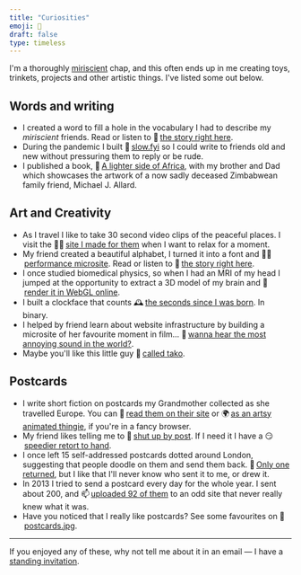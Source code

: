 ```yaml
---
title: "Curiosities"
emoji: 🧠
draft: false
type: timeless
---
```


I'm a thoroughly [miriscient](https://www.miriscient.org) chap, and this often ends up in me creating toys, trinkets, projects and other artistic things. I've listed some out below.

<style>li a { margin-left: 0.2em; }</style>

## Words and writing

* I created a word to fill a hole in the vocabulary I had to describe my _miriscient_ friends. Read or listen to 📖[the story right here](/posts/miriscience).
* During the pandemic I built 🐌[slow.fyi](https://slow.fyi) so I could write to friends old and new without pressuring them to reply or be rude.
* I published a book, 📔[A lighter side of Africa](https://www.amazon.co.uk/Lighter-Side-Africa-Paintings-Michael/dp/0993324908/), with my brother and Dad which showcases the artwork of a now sadly deceased Zimbabwean family friend, Michael J. Allard.

## Art and Creativity

* As I travel I like to take 30 second video clips of the peaceful places. I visit the 🧘‍♂️[site I made for them](http://30s.byjp.me/) when I want to relax for a moment.
* My friend created a beautiful alphabet, I turned it into a font and 👨‍🎤[performance microsite](https://caspian.byjp.me). Read or listen to 📖[the story right here](/posts/the-beauty-of-type).
* I once studied biomedical physics, so when I had an MRI of my head I jumped at the opportunity to extract a 3D model of my brain and 🧠[render it in WebGL online](https://brain.byjp.me/).
* I built a clockface that counts 🕰[the seconds since I was born](https://tictoc.byjp.me/). In binary.
* I helped by friend learn about website infrastructure by building a microsite of her favourite moment in film… 🐶[wanna hear the most annoying sound in the world?](https://wannahearthemostannoyingsoundintheworld.byjp.me).
* Maybe you'll like this little guy 🐙[called tako](https://tako.byjp.me).

## Postcards

* I write short fiction on postcards my Grandmother collected as she travelled Europe. You can 📮[read them on their site](http://lucy.byjp.me/) or 🌍[as an artsy animated thingie](http://lucy.byjp.me/globe#diving), if you're in a fancy browser.
* My friend likes telling me to 🤫[shut up by post](https://www.instagram.com/p/BqZR3qjAkMC/). If I need it I have a 😏[speedier retort to hand](http://shutupclaire.byjp.me/).
* I once left 15 self-addressed postcards dotted around London, suggesting that people doodle on them and send them back. 🐪[Only one returned](http://postcarddoodles.byjp.me/), but I like that I'll never know who sent it to me, or drew it.
* In 2013 I tried to send a postcard every day for the whole year. I sent about 200, and 📫[uploaded 92 of them](http://postcards.byjp.me/) to an odd site that never really knew what it was.
* Have you noticed that I really like postcards? See some favourites on 📸[postcards.jpg](https://instagram.com/postcards.jpg).

---

If you enjoyed any of these, why not tell me about it in an email — I have a [standing invitation](/standing-invitation).
